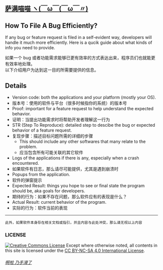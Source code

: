 ## [萨满喵喵 ヽ(￣ω￣(￣ω￣〃)](https://emlvirus.github.io/)

## How To File A Bug Efficiently?

If any bug or feature request is filed in a self-evident way, developers will handle it much more efficiently.
Here is a qucik guide about what kinds of info you need to provide.

如果一个 bug 或者功能需求能够已更有效率的方式表达出来，程序员们也就能更有效率地处理。  
以下介绍用户为达到这一目的所需要提供的信息。

## Details

* Version code: both the applications and your platform (mostly your OS).
* 版本号：使用的软件与平台（很多时候指你的系统）的版本号
* Proof: important for a feature request to help understand the expected behavior.
* 证明：当提出功能需求时将帮助开发者理解这一行为
* STR (Step To Reproduce): detailed step to descibe the bug or expected behavior of a feature request.
* 复现步骤：描述目标问题所需的详细的步骤
    * This should include any other softwares that many relate to the problem.
    * 应当包含所有可能关联的其它软件
* Logs of the applications if there is any, especially when a crash encountered.
* 如果软件有日志，那么请尽可能提供，尤其是遇到崩溃时
* Popups from the application.
* 软件的弹窗提示
* Expected Result: things you hope to see or final state the program should be, aka goals for developers.
* 期待的行为：如果不存在问题，那么软件应有的表现是什么？
* Actual Result: current behavior of the program.
* 实际的行为：软件当前的表现

---

    此外，如果软件本身存在相关文档或指引，并且内容与此处冲突，那么请无视以上内容

### LICENSE
<a rel="license" href="http://creativecommons.org/licenses/by-nc-sa/4.0/"><img alt="Creative Commons License" style="border-width:0" src="https://i.creativecommons.org/l/by-nc-sa/4.0/88x31.png" /></a> Except where otherwise noted, all contents in this site is licensed under the <a rel="license" href="http://creativecommons.org/licenses/by-nc-sa/4.0/">CC BY-NC-SA 4.0 International License</a>.

###### [啊啦 乃手滑了](..\homepage.html#table-of-contents)
